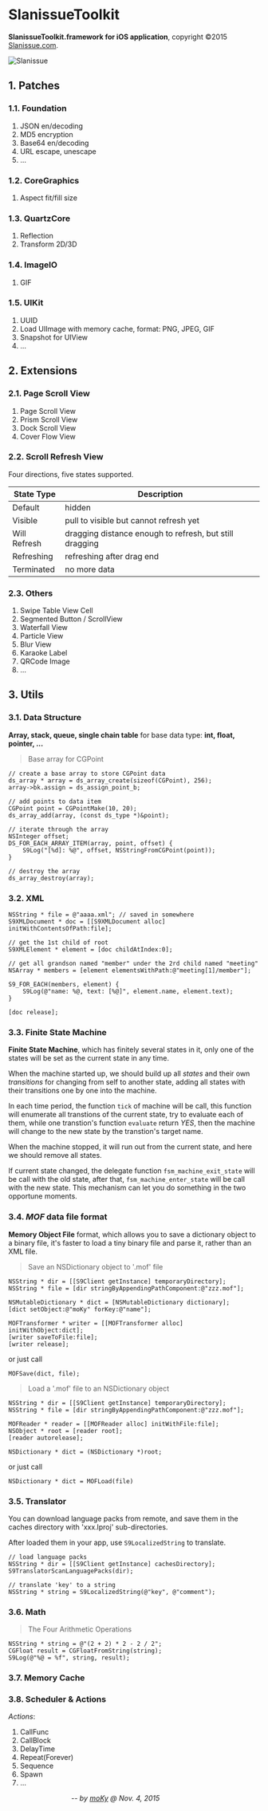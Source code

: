 # SlanissueToolkit
**SlanissueToolkit.framework for iOS application**, copyright &copy;2015 [Slanissue.com][slanissue.com].

![Slanissue][slanissue.jpg]


## 1. Patches

### 1.1. Foundation

1. JSON en/decoding
2. MD5 encryption
3. Base64 en/decoding
4. URL escape, unescape
5. ...

### 1.2. CoreGraphics

1. Aspect fit/fill size

### 1.3. QuartzCore

1. Reflection
2. Transform 2D/3D

### 1.4. ImageIO

1. GIF

### 1.5. UIKit

1. UUID
2. Load UIImage with memory cache, format: PNG, JPEG, GIF
3. Snapshot for UIView
4. ...


## 2. Extensions

### 2.1. Page Scroll View

1. Page Scroll View
2. Prism Scroll View
3. Dock Scroll View
4. Cover Flow View

### 2.2. Scroll Refresh View

Four directions, five states supported.

| State Type   | Description                                             |
|--------------|---------------------------------------------------------|
| Default      | hidden                                                  |
| Visible      | pull to visible but cannot refresh yet                  |
| Will Refresh | dragging distance enough to refresh, but still dragging |
| Refreshing   | refreshing after drag end                               |
| Terminated   | no more data                                            |

### 2.3. Others

1. Swipe Table View Cell
2. Segmented Button / ScrollView
3. Waterfall View
4. Particle View
5. Blur View
6. Karaoke Label
7. QRCode Image
8. ...


## 3. Utils

### 3.1. Data Structure

**Array, stack, queue, single chain table** for base data type: **int, float, pointer, ...**

> Base array for CGPoint

	// create a base array to store CGPoint data
	ds_array * array = ds_array_create(sizeof(CGPoint), 256);
	array->bk.assign = ds_assign_point_b;
	
	// add points to data item
	CGPoint point = CGPointMake(10, 20);
	ds_array_add(array, (const ds_type *)&point);
	
	// iterate through the array
	NSInteger offset;
	DS_FOR_EACH_ARRAY_ITEM(array, point, offset) {
		S9Log("[%d]: %@", offset, NSStringFromCGPoint(point));
	}
	
	// destroy the array
	ds_array_destroy(array);

### 3.2. XML

	NSString * file = @"aaaa.xml"; // saved in somewhere
	S9XMLDocument * doc = [[S9XMLDocument alloc] initWithContentsOfPath:file];
	
	// get the 1st child of root
	S9XMLElement * element = [doc childAtIndex:0];
	
	// get all grandson named "member" under the 2rd child named "meeting"
	NSArray * members = [element elementsWithPath:@"meeting[1]/member"];
	
	S9_FOR_EACH(members, element) {
		S9Log(@"name: %@, text: [%@]", element.name, element.text);
	}
	
	[doc release];

### 3.3. Finite State Machine

**Finite State Machine**, which has finitely several states in it,
only one of the states will be set as the current state in any time.

When the machine started up, we should build up all *states*
and their own *transitions* for changing from self to another state,
adding all states with their transitions one by one into the machine.

In each time period, the function `tick` of machine will be call,
this function will enumerate all transtions of the current state,
try to evaluate each of them,
while one transtion's function `evaluate` return *YES*,
then the machine will change to the new state by the transtion's target name.

When the machine stopped, it will run out from the current state,
and here we should remove all states.

If current state changed, the delegate function `fsm_machine_exit_state`
will be call with the old state, after that,
`fsm_machine_enter_state` will be call with the new state.
This mechanism can let you do something in the two opportune moments.

### 3.4. *MOF* data file format

**Memory Object File** format,
which allows you to save a dictionary object to a binary file,
it's faster to load a tiny binary file and parse it,
rather than an XML file.

> Save an NSDictionary object to '.mof' file

	NSString * dir = [[S9Client getInstance] temporaryDirectory];
	NSString * file = [dir stringByAppendingPathComponent:@"zzz.mof"];
	
	NSMutableDictionary * dict = [NSMutableDictionary dictionary];
	[dict setObject:@"moKy" forKey:@"name"];
	
	MOFTransformer * writer = [[MOFTransformer alloc] initWithObject:dict];
	[writer saveToFile:file];
	[writer release];

or just call

	MOFSave(dict, file);

> Load a '.mof' file to an NSDictionary object

	NSString * dir = [[S9Client getInstance] temporaryDirectory];
	NSString * file = [dir stringByAppendingPathComponent:@"zzz.mof"];
	
	MOFReader * reader = [[MOFReader alloc] initWithFile:file];
	NSObject * root = [reader root];
	[reader autorelease];
	
	NSDictionary * dict = (NSDictionary *)root;

or just call

	NSDictionary * dict = MOFLoad(file)

### 3.5. Translator

You can download language packs from remote, and save them in the caches directory with 'xxx.lproj' sub-directories.

After loaded them in your app, use `S9LocalizedString` to translate.

	// load language packs
	NSString * dir = [[S9Client getInstance] cachesDirectory];
	S9TranslatorScanLanguagePacks(dir);
	
	// translate 'key' to a string
	NSString * string = S9LocalizedString(@"key", @"comment");

### 3.6. Math

> The Four Arithmetic Operations

	NSString * string = @"(2 + 2) * 2 - 2 / 2";
	CGFloat result = CGFloatFromString(string);
	S9Log(@"%@ = %f", string, result);

### 3.7. Memory Cache

### 3.8. Scheduler & Actions

*Actions*:

1. CallFunc
2. CallBlock
3. DelayTime
4. Repeat(Forever)
5. Sequence
6. Spawn
7. ...


&nbsp; &nbsp; &nbsp; &nbsp; &nbsp; &nbsp; &nbsp; &nbsp;
&nbsp; &nbsp; &nbsp; &nbsp; &nbsp; &nbsp; &nbsp; &nbsp;
*-- by [moKy][moky] @ Nov. 4, 2015*



[slanissue.com]: http://www.slanissue.com/ "Beijing Slanissue Technology Co., Ltd."

[slanissue.jpg]: http://www.slanissue.com/wp-content/uploads/2012/04/图片1.jpg "Slanissue"

[moky]: http://moky.github.com/ "About me"
